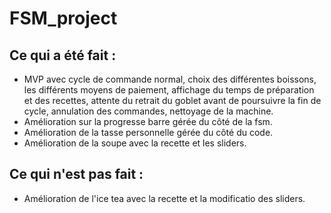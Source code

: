 # FSM_project

## Ce qui a été fait :
- MVP avec cycle de commande normal, choix des différentes boissons, les différents moyens de paiement, affichage du temps de préparation et des recettes, attente du retrait du goblet avant de poursuivre la fin de cycle, annulation des commandes, nettoyage de la machine.
- Amélioration sur la progresse barre gérée du côté de la fsm.
- Amélioration de la tasse personnelle gérée du côté du code. 
- Amélioration de la soupe avec la recette et les sliders. 

## Ce qui n'est pas fait :
- Amélioration de l'ice tea avec la recette et la modificatio des sliders. 


